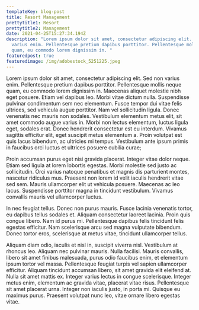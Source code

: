 ```yaml
---
templateKey: blog-post
title: Resort Management
prettytitle1: Resort
prettytitle2: Management
date: 2021-04-25T15:27:34.194Z
description: "Lorem ipsum dolor sit amet, consectetur adipiscing elit. Sed non
  varius enim. Pellentesque pretium dapibus porttitor. Pellentesque mollis neque
  quam, eu commodo lorem dignissim in. "
featuredpost: true
featuredimage: /img/adobestock_5251225.jpeg
---
```

Lorem ipsum dolor sit amet, consectetur adipiscing elit. Sed non varius enim. Pellentesque pretium dapibus porttitor. Pellentesque mollis neque quam, eu commodo lorem dignissim in. Maecenas aliquet molestie nibh eget posuere. Etiam vel dapibus leo. Morbi vitae dictum nulla. Suspendisse pulvinar condimentum sem nec elementum. Fusce tempor dui vitae felis ultrices, sed vehicula augue porttitor. Nam vel sollicitudin ligula. Donec venenatis nec mauris non sodales. Vestibulum elementum metus elit, sit amet commodo augue varius in. Morbi non lectus elementum, luctus ligula eget, sodales erat. Donec hendrerit consectetur est eu interdum. Vivamus sagittis efficitur elit, eget suscipit metus elementum a. Proin volutpat est quis lacus bibendum, ac ultricies mi tempus. Vestibulum ante ipsum primis in faucibus orci luctus et ultrices posuere cubilia curae;

Proin accumsan purus eget nisi gravida placerat. Integer vitae dolor neque. Etiam sed ligula at lorem lobortis egestas. Morbi molestie sed justo ac sollicitudin. Orci varius natoque penatibus et magnis dis parturient montes, nascetur ridiculus mus. Praesent non lorem id velit iaculis hendrerit vitae sed sem. Mauris ullamcorper elit ut vehicula posuere. Maecenas ac leo lacus. Suspendisse porttitor magna in tincidunt vestibulum. Vivamus convallis mauris vel ullamcorper luctus.

In nec feugiat tellus. Donec non purus mauris. Fusce lacinia venenatis tortor, eu dapibus tellus sodales et. Aliquam consectetur laoreet lacinia. Proin quis congue libero. Nam id purus mi. Pellentesque dapibus felis tincidunt felis egestas efficitur. Nam scelerisque arcu sed magna vulputate bibendum. Donec tortor eros, scelerisque at metus vitae, tincidunt ullamcorper tellus.

Aliquam diam odio, iaculis et nisl in, suscipit viverra nisl. Vestibulum at rhoncus leo. Aliquam nec pulvinar mauris. Nulla facilisi. Mauris convallis, libero sit amet finibus malesuada, purus odio faucibus enim, et elementum ipsum tortor vel massa. Pellentesque feugiat turpis vel sapien ullamcorper efficitur. Aliquam tincidunt accumsan libero, sit amet gravida elit eleifend at. Nulla sit amet mattis ex. Integer varius lectus in congue scelerisque. Integer metus enim, elementum ac gravida vitae, placerat vitae risus. Pellentesque sit amet placerat urna. Integer non iaculis justo, in porta mi. Quisque eu maximus purus. Praesent volutpat nunc leo, vitae ornare libero egestas vitae.
